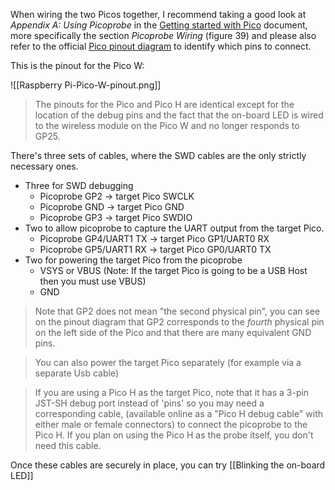When wiring the two Picos together, I recommend taking a good look at *Appendix A: Using Picoprobe* in the [Getting started with Pico](https://datasheets.raspberrypi.com/pico/getting-started-with-pico.pdf) document, more specifically the section *Picoprobe Wiring* (figure 39) and please also refer to the official [Pico pinout diagram](https://datasheets.raspberrypi.com/pico/Pico-R3-A4-Pinout.pdf)  to identify which pins to connect.

This is the pinout for the Pico W:

![[Raspberry Pi-Pico-W-pinout.png]]

> The pinouts for the Pico and Pico H are identical except for the location of the debug pins and the fact that the on-board LED is wired to the wireless module on the Pico W and no longer responds to GP25.

There's three sets of cables, where the SWD cables are the only strictly necessary ones.

* Three for SWD debugging
	* Picoprobe GP2 -> target Pico SWCLK
	* Picoprobe GND -> target Pico GND
	* Picoprobe GP3 -> target Pico SWDIO
* Two to allow picoprobe to capture the UART output from the target Pico. 
	* Picoprobe GP4/UART1 TX -> target Pico GP1/UART0 RX
	* Picoprobe GP5/UART1 RX -> target Pico GP0/UART0 TX
* Two for powering the target Pico from the picoprobe 
	* VSYS or VBUS (Note: If the target Pico is going to be a USB Host then you must use VBUS)
	* GND

> Note that GP2 does not mean "the second physical pin", you can see on the pinout diagram that GP2 corresponds to the _fourth_ physical pin on the left side of the Pico and that there are many equivalent GND pins.

>You can also power the target Pico separately (for example via a separate Usb cable)

>If you are using a Pico H as the target Pico, note that it has a 3-pin JST-SH debug port instead of 'pins' so you may need a corresponding cable, (available online as a "Pico H debug cable" with either male or female connectors) to connect the picoprobe to the Pico H. If you plan on using the Pico H as the probe itself, you don't need this cable.

Once these cables are securely in place, you can try [[Blinking the on-board LED]]